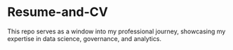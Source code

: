 # Resume-and-CV
This repo serves as a window into my professional journey, showcasing my expertise in data science, governance, and analytics.
